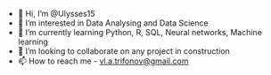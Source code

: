 - 👋 Hi, I’m @Ulysses15
- 👀 I’m interested in Data Analysing and Data Science
- 🌱 I’m currently learning Python, R, SQL, Neural networks, Machine learning
- 💞️ I’m looking to collaborate on any project in construction
- 📫 How to reach me - vl.a.trifonov@gmail.com

<!---
Ulysses15/Ulysses15 is a ✨ special ✨ repository because its `README.md` (this file) appears on your GitHub profile.
You can click the Preview link to take a look at your changes.
--->
